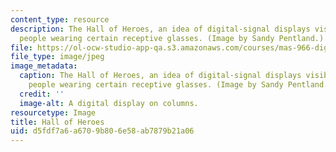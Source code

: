```yaml
---
content_type: resource
description: The Hall of Heroes, an idea of digital-signal displays visible only to
  people wearing certain receptive glasses. (Image by Sandy Pentland.)
file: https://ol-ocw-studio-app-qa.s3.amazonaws.com/courses/mas-966-digital-anthropology-spring-2003/d5fdf7a6a6709b806e58ab7879b21a06_mas-966s03.jpg
file_type: image/jpeg
image_metadata:
  caption: The Hall of Heroes, an idea of digital-signal displays visible only to
    people wearing certain receptive glasses. (Image by Sandy Pentland.)
  credit: ''
  image-alt: A digital display on columns.
resourcetype: Image
title: Hall of Heroes
uid: d5fdf7a6-a670-9b80-6e58-ab7879b21a06
---
```

